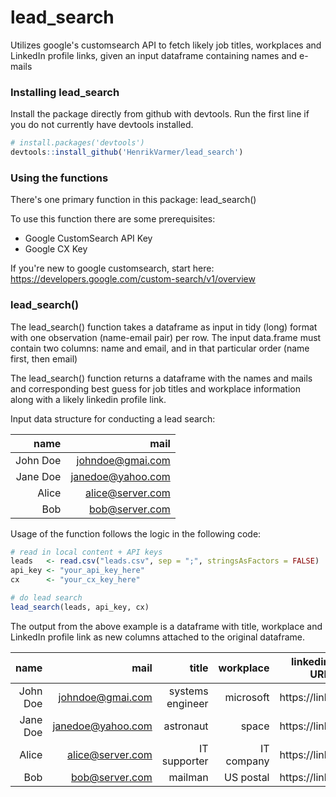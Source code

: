 # lead_search
Utilizes google's customsearch API to fetch likely job titles, workplaces and LinkedIn profile links, given an input dataframe containing names and e-mails

### Installing lead_search
Install the package directly from github with devtools. Run the first line if you do not currently have devtools installed.

```R
# install.packages('devtools') 
devtools::install_github('HenrikVarmer/lead_search')
```
### Using the functions
There's one primary function in this package: lead_search()

To use this function there are some prerequisites: 
* Google CustomSearch API Key
* Google CX Key

If you're new to google customsearch, start here: https://developers.google.com/custom-search/v1/overview

### lead_search()

The lead_search() function takes a dataframe as input in tidy (long) format with one observation (name-email pair) per row. The input data.frame must contain two columns: name and email, and in that particular order (name first, then email)

The lead_search() function returns a dataframe with the names and mails and corresponding best guess for job titles and workplace information along with a likely linkedin profile link. 

Input data structure for conducting a lead search:

| name          | mail               |
| ------------: |-------------------:|
| John Doe      | johndoe@gmai.com   |
| Jane Doe      | janedoe@yahoo.com  |
| Alice         | alice@server.com   |
| Bob           | bob@server.com     |

Usage of the function follows the logic in the following code:
```R
# read in local content + API keys
leads   <- read.csv("leads.csv", sep = ";", stringsAsFactors = FALSE)
api_key <- "your_api_key_here"
cx      <- "your_cx_key_here"

# do lead search
lead_search(leads, api_key, cx)
```
The output from the above example is a dataframe with title, workplace and LinkedIn profile link as new columns attached to the original dataframe. 

| name          | mail               | title            | workplace | linkedin URL |
| ------------: |-------------------:|-----------------:|----------:|-------------:|
| John Doe      | johndoe@gmai.com   | systems engineer | microsoft | https://link |
| Jane Doe      | janedoe@yahoo.com  | astronaut        | space     | https://link |
| Alice         | alice@server.com   | IT supporter     | IT company| https://link |
| Bob           | bob@server.com     | mailman          | US postal | https://link |






